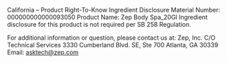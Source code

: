  
 
 
California – Product Right-To-Know Ingredient Disclosure 
Material Number: 000000000000093050 
Product Name: Zep Body Spa_20Gl 
Ingredient disclosure for this product is not required per SB 258 Regulation. 
 
For additional information or question, please contact us at: 
Zep, Inc. 
C/O Technical Services 
3330 Cumberland Blvd. SE, Ste 700 
Atlanta, GA 30339 
Email: asktech@zep.com 
 
 
 
 
